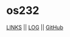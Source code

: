 # os232
[LINKS](https://vinamyrnauli.github.io/os232/LINKS/) ||
[LOG](TXT/mylog.txt) ||
[GitHub](https://github.com/vinamyrnauli/os232)
